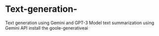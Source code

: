 # Text-generation-
Text generation using Gemini and GPT-3 Model 
text summarization using Gemini API 
install the goole-generativeai

